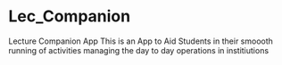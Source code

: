 # Lec_Companion
Lecture Companion App
This is an App to Aid Students in their smoooth running of activities managing the day to day operations in institiutions
